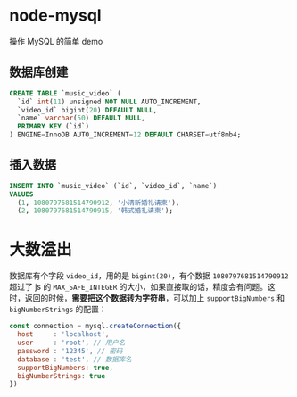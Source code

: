 # node-mysql

操作 MySQL 的简单 demo

## 数据库创建

```sql
CREATE TABLE `music_video` (
  `id` int(11) unsigned NOT NULL AUTO_INCREMENT,
  `video_id` bigint(20) DEFAULT NULL,
  `name` varchar(50) DEFAULT NULL,
  PRIMARY KEY (`id`)
) ENGINE=InnoDB AUTO_INCREMENT=12 DEFAULT CHARSET=utf8mb4;
```

## 插入数据

```sql
INSERT INTO `music_video` (`id`, `video_id`, `name`)
VALUES
  (1, 1080797681514790912, '小清新婚礼请柬'),
  (2, 1080797681514790915, '韩式婚礼请柬');
```

# 大数溢出

数据库有个字段 `video_id`，用的是 `bigint(20)`，有个数据 `1080797681514790912` 超过了 js 的 `MAX_SAFE_INTEGER` 的大小，如果直接取的话，精度会有问题。这时，返回的时候，**需要把这个数据转为字符串**，可以加上 `supportBigNumbers` 和 `bigNumberStrings` 的配置：

```js
const connection = mysql.createConnection({
  host     : 'localhost',
  user     : 'root', // 用户名
  password : '12345', // 密码
  database : 'test', // 数据库名
  supportBigNumbers: true,
  bigNumberStrings: true
})
```